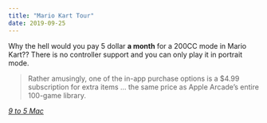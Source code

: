 ```yaml
---
title: "Mario Kart Tour"
date: 2019-09-25
---
```


Why the hell would you pay 5 dollar **a month** for a 200CC mode in Mario Kart?? There is no controller support and you can only play it in portrait mode.

> Rather amusingly, one of the in-app purchase options is a $4.99 subscription for extra items … the same price as Apple Arcade’s entire 100-game library.

<cite>[9 to 5 Mac](https://9to5mac.com/2019/09/25/you-can-now-play-mario-kart-tour-on-iphone-and-ipad/)</cite>

